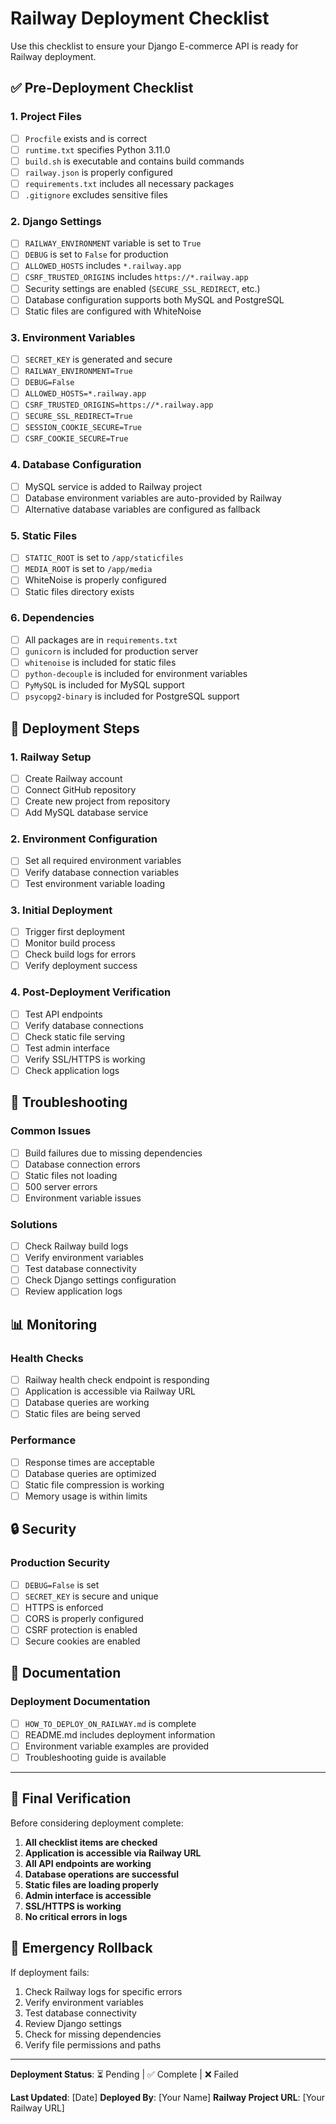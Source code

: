 # Railway Deployment Checklist

Use this checklist to ensure your Django E-commerce API is ready for Railway deployment.

## ✅ Pre-Deployment Checklist

### 1. Project Files
- [ ] `Procfile` exists and is correct
- [ ] `runtime.txt` specifies Python 3.11.0
- [ ] `build.sh` is executable and contains build commands
- [ ] `railway.json` is properly configured
- [ ] `requirements.txt` includes all necessary packages
- [ ] `.gitignore` excludes sensitive files

### 2. Django Settings
- [ ] `RAILWAY_ENVIRONMENT` variable is set to `True`
- [ ] `DEBUG` is set to `False` for production
- [ ] `ALLOWED_HOSTS` includes `*.railway.app`
- [ ] `CSRF_TRUSTED_ORIGINS` includes `https://*.railway.app`
- [ ] Security settings are enabled (`SECURE_SSL_REDIRECT`, etc.)
- [ ] Database configuration supports both MySQL and PostgreSQL
- [ ] Static files are configured with WhiteNoise

### 3. Environment Variables
- [ ] `SECRET_KEY` is generated and secure
- [ ] `RAILWAY_ENVIRONMENT=True`
- [ ] `DEBUG=False`
- [ ] `ALLOWED_HOSTS=*.railway.app`
- [ ] `CSRF_TRUSTED_ORIGINS=https://*.railway.app`
- [ ] `SECURE_SSL_REDIRECT=True`
- [ ] `SESSION_COOKIE_SECURE=True`
- [ ] `CSRF_COOKIE_SECURE=True`

### 4. Database Configuration
- [ ] MySQL service is added to Railway project
- [ ] Database environment variables are auto-provided by Railway
- [ ] Alternative database variables are configured as fallback

### 5. Static Files
- [ ] `STATIC_ROOT` is set to `/app/staticfiles`
- [ ] `MEDIA_ROOT` is set to `/app/media`
- [ ] WhiteNoise is properly configured
- [ ] Static files directory exists

### 6. Dependencies
- [ ] All packages are in `requirements.txt`
- [ ] `gunicorn` is included for production server
- [ ] `whitenoise` is included for static files
- [ ] `python-decouple` is included for environment variables
- [ ] `PyMySQL` is included for MySQL support
- [ ] `psycopg2-binary` is included for PostgreSQL support

## 🚀 Deployment Steps

### 1. Railway Setup
- [ ] Create Railway account
- [ ] Connect GitHub repository
- [ ] Create new project from repository
- [ ] Add MySQL database service

### 2. Environment Configuration
- [ ] Set all required environment variables
- [ ] Verify database connection variables
- [ ] Test environment variable loading

### 3. Initial Deployment
- [ ] Trigger first deployment
- [ ] Monitor build process
- [ ] Check build logs for errors
- [ ] Verify deployment success

### 4. Post-Deployment Verification
- [ ] Test API endpoints
- [ ] Verify database connections
- [ ] Check static file serving
- [ ] Test admin interface
- [ ] Verify SSL/HTTPS is working
- [ ] Check application logs

## 🔧 Troubleshooting

### Common Issues
- [ ] Build failures due to missing dependencies
- [ ] Database connection errors
- [ ] Static files not loading
- [ ] 500 server errors
- [ ] Environment variable issues

### Solutions
- [ ] Check Railway build logs
- [ ] Verify environment variables
- [ ] Test database connectivity
- [ ] Check Django settings configuration
- [ ] Review application logs

## 📊 Monitoring

### Health Checks
- [ ] Railway health check endpoint is responding
- [ ] Application is accessible via Railway URL
- [ ] Database queries are working
- [ ] Static files are being served

### Performance
- [ ] Response times are acceptable
- [ ] Database queries are optimized
- [ ] Static file compression is working
- [ ] Memory usage is within limits

## 🔒 Security

### Production Security
- [ ] `DEBUG=False` is set
- [ ] `SECRET_KEY` is secure and unique
- [ ] HTTPS is enforced
- [ ] CORS is properly configured
- [ ] CSRF protection is enabled
- [ ] Secure cookies are enabled

## 📝 Documentation

### Deployment Documentation
- [ ] `HOW_TO_DEPLOY_ON_RAILWAY.md` is complete
- [ ] README.md includes deployment information
- [ ] Environment variable examples are provided
- [ ] Troubleshooting guide is available

---

## 🎯 Final Verification

Before considering deployment complete:

1. **All checklist items are checked**
2. **Application is accessible via Railway URL**
3. **All API endpoints are working**
4. **Database operations are successful**
5. **Static files are loading properly**
6. **Admin interface is accessible**
7. **SSL/HTTPS is working**
8. **No critical errors in logs**

## 🚨 Emergency Rollback

If deployment fails:
1. Check Railway logs for specific errors
2. Verify environment variables
3. Test database connectivity
4. Review Django settings
5. Check for missing dependencies
6. Verify file permissions and paths

---

**Deployment Status**: ⏳ Pending | ✅ Complete | ❌ Failed

**Last Updated**: [Date]
**Deployed By**: [Your Name]
**Railway Project URL**: [Your Railway URL]
